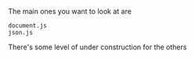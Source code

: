 The main ones you want to look at are 

    document.js
    json.js

There's some level of under construction for the others
